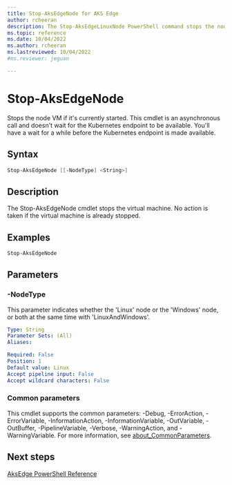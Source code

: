 ```yaml
---
title: Stop-AksEdgeNode for AKS Edge
author: rcheeran
description: The Stop-AksEdgeLinuxNode PowerShell command stops the node VM
ms.topic: reference
ms.date: 10/04/2022
ms.author: rcheeran 
ms.lastreviewed: 10/04/2022
#ms.reviewer: jeguan

---
```


# Stop-AksEdgeNode

Stops the node VM if it's currently started. This cmdlet is an asynchronous call and doesn't wait for the Kubernetes endpoint to be available. You'll have a wait for a while before the Kubernetes endpoint is made available.

## Syntax

```powershell
Stop-AksEdgeNode [[-NodeType] <String>]
```

## Description
The Stop-AksEdgeNode cmdlet stops the virtual machine. No action is taken if the virtual machine is already stopped. 

## Examples

```powershell
Stop-AksEdgeNode
```

## Parameters

### -NodeType

This parameter indicates whether the 'Linux' node or the 'Windows' node, or both at the same time with
'LinuxAndWindows'. 

```yaml
Type: String
Parameter Sets: (All)
Aliases:

Required: False
Position: 1
Default value: Linux
Accept pipeline input: False
Accept wildcard characters: False
```

### Common parameters

This cmdlet supports the common parameters: -Debug, -ErrorAction, -ErrorVariable, -InformationAction, -InformationVariable, -OutVariable, -OutBuffer, -PipelineVariable, -Verbose, -WarningAction, and -WarningVariable. For more information, see [about_CommonParameters](https://go.microsoft.com/fwlink/?LinkID=113216).


## Next steps

[AksEdge PowerShell Reference](./index.md)
